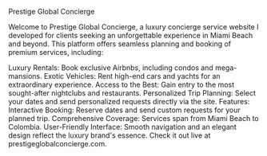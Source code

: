 Prestige Global Concierge

Welcome to Prestige Global Concierge, a luxury concierge service website I developed for clients seeking an unforgettable experience in Miami Beach and beyond. This platform offers seamless planning and booking of premium services, including:

Luxury Rentals: Book exclusive Airbnbs, including condos and mega-mansions.
Exotic Vehicles: Rent high-end cars and yachts for an extraordinary experience.
Access to the Best: Gain entry to the most sought-after nightclubs and restaurants.
Personalized Trip Planning: Select your dates and send personalized requests directly via the site.
Features:
Interactive Booking: Reserve dates and send custom requests for your planned trip.
Comprehensive Coverage: Services span from Miami Beach to Colombia.
User-Friendly Interface: Smooth navigation and an elegant design reflect the luxury brand's essence.
Check it out live at prestigeglobalconcierge.com.

